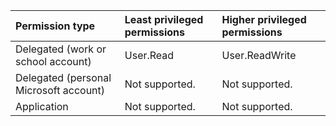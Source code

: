 |Permission type|Least privileged permissions|Higher privileged permissions|
|:---|:---|:---|
|Delegated (work or school account)|User.Read|User.ReadWrite|
|Delegated (personal Microsoft account)|Not supported.|Not supported.|
|Application|Not supported.|Not supported.|